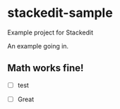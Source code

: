 # stackedit-sample
Example project for Stackedit

An example going in.

## Math works fine!

* [ ] test
* [ ] Great



<!--stackedit_data:
eyJoaXN0b3J5IjpbMTEwMTU3NDU0MiwxMTM4MzQwNzcxXX0=
-->